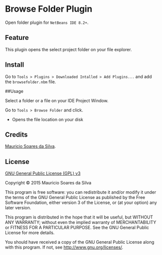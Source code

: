 # Browse Folder Plugin

Open folder plugin for `NetBeans IDE 8.2+`.

## Feature

This plugin opens the select project folder on your file explorer.

## Install

Go to `Tools > Plugins > Downloaded Intalled > Add Plugins...` and add the `browsefolder.nbm` file.

##Usage

Select a folder or a file on your IDE Project Window.

Go to `Tools > Browse Folder` and click.

- Opens the file location on your disk

## Credits
[Mauricio Soares da Silva](mailto:maumss.git@gmail.com).

## License

[GNU General Public License (GPL) v3](http://www.gnu.org/licenses/)

Copyright &copy; 2015 Mauricio Soares da Silva

This program is free software: you can redistribute it and/or modify it under the terms of the GNU General Public License as published by the Free Software Foundation, either version 3 of the License, or (at your option) any later version.

This program is distributed in the hope that it will be useful, but WITHOUT ANY WARRANTY; without even the implied warranty of MERCHANTABILITY or FITNESS FOR A PARTICULAR PURPOSE.  See the GNU General Public License for more details.

You should have received a copy of the GNU General Public License along with this program.  If not, see <http://www.gnu.org/licenses/>.

